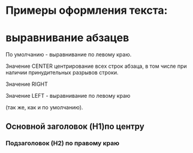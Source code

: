 
<html>
   <link rel="stylesheet" href="style.css1" type="text/css"/>
  <body>
    <h1>
  Примеры оформления текста:
    </h1>
     <h1>выравнивание абзацев</h1>
      <p>По умолчанию - выравнивание по левому краю.</p>
      <p>Значение CENTER центрирование всех строк абзаца, в том числе при наличии принудительных разрывов строки.</p>
      <p>Значение RIGHT</p>
     <p>Значение LEFT - выравнивание по левому краю</p
     <p>(так же, как и по умолчанию).</p>
     <h2>Основной заголовок (H1)по центру</h2>
     <h3>Подзаголовок (H2) по правому краю</h3>
     
   </body>
</html>
